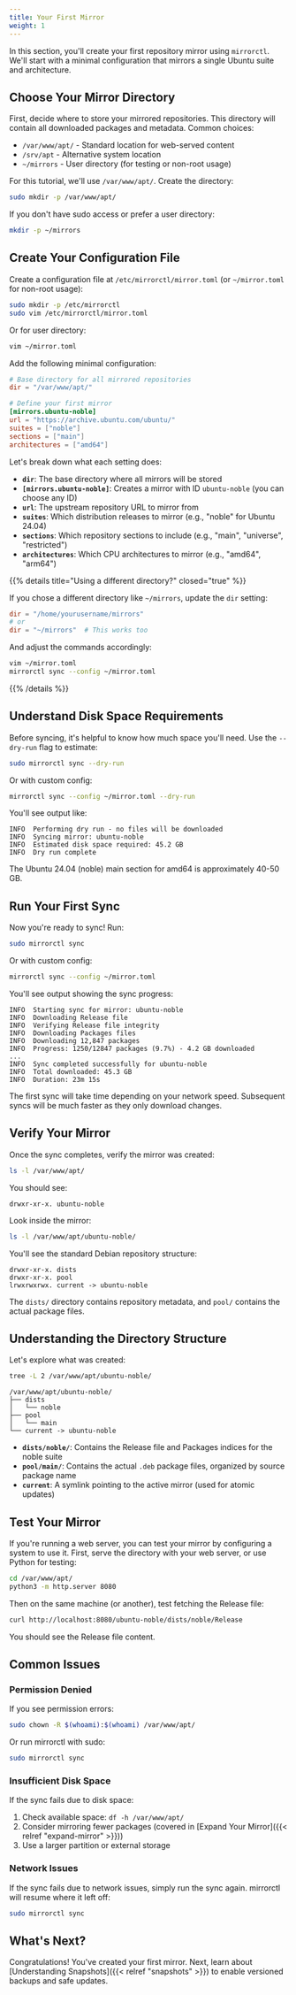 ```yaml
---
title: Your First Mirror
weight: 1
---
```


In this section, you'll create your first repository mirror using `mirrorctl`. We'll start with a minimal configuration that mirrors a single Ubuntu suite and architecture.

## Choose Your Mirror Directory

First, decide where to store your mirrored repositories. This directory will contain all downloaded packages and metadata. Common choices:

- `/var/www/apt/` - Standard location for web-served content
- `/srv/apt` - Alternative system location
- `~/mirrors` - User directory (for testing or non-root usage)

For this tutorial, we'll use `/var/www/apt/`. Create the directory:

```bash
sudo mkdir -p /var/www/apt/
```

If you don't have sudo access or prefer a user directory:

```bash
mkdir -p ~/mirrors
```

## Create Your Configuration File

Create a configuration file at `/etc/mirrorctl/mirror.toml` (or `~/mirror.toml` for non-root usage):

```bash
sudo mkdir -p /etc/mirrorctl
sudo vim /etc/mirrorctl/mirror.toml
```

Or for user directory:

```bash
vim ~/mirror.toml
```

Add the following minimal configuration:

```toml
# Base directory for all mirrored repositories
dir = "/var/www/apt/"

# Define your first mirror
[mirrors.ubuntu-noble]
url = "https://archive.ubuntu.com/ubuntu/"
suites = ["noble"]
sections = ["main"]
architectures = ["amd64"]
```

Let's break down what each setting does:

- **`dir`**: The base directory where all mirrors will be stored
- **`[mirrors.ubuntu-noble]`**: Creates a mirror with ID `ubuntu-noble` (you can choose any ID)
- **`url`**: The upstream repository URL to mirror from
- **`suites`**: Which distribution releases to mirror (e.g., "noble" for Ubuntu 24.04)
- **`sections`**: Which repository sections to include (e.g., "main", "universe", "restricted")
- **`architectures`**: Which CPU architectures to mirror (e.g., "amd64", "arm64")

{{% details title="Using a different directory?" closed="true" %}}

If you chose a different directory like `~/mirrors`, update the `dir` setting:

```toml
dir = "/home/yourusername/mirrors"
# or
dir = "~/mirrors"  # This works too
```

And adjust the commands accordingly:
```bash
vim ~/mirror.toml
mirrorctl sync --config ~/mirror.toml
```

{{% /details %}}

## Understand Disk Space Requirements

Before syncing, it's helpful to know how much space you'll need. Use the `--dry-run` flag to estimate:

```bash
sudo mirrorctl sync --dry-run
```

Or with custom config:

```bash
mirrorctl sync --config ~/mirror.toml --dry-run
```

You'll see output like:

```
INFO  Performing dry run - no files will be downloaded
INFO  Syncing mirror: ubuntu-noble
INFO  Estimated disk space required: 45.2 GB
INFO  Dry run complete
```

The Ubuntu 24.04 (noble) main section for amd64 is approximately 40-50 GB.

## Run Your First Sync

Now you're ready to sync! Run:

```bash
sudo mirrorctl sync
```

Or with custom config:

```bash
mirrorctl sync --config ~/mirror.toml
```

You'll see output showing the sync progress:

```
INFO  Starting sync for mirror: ubuntu-noble
INFO  Downloading Release file
INFO  Verifying Release file integrity
INFO  Downloading Packages files
INFO  Downloading 12,847 packages
INFO  Progress: 1250/12847 packages (9.7%) - 4.2 GB downloaded
...
INFO  Sync completed successfully for ubuntu-noble
INFO  Total downloaded: 45.3 GB
INFO  Duration: 23m 15s
```

The first sync will take time depending on your network speed. Subsequent syncs will be much faster as they only download changes.

## Verify Your Mirror

Once the sync completes, verify the mirror was created:

```bash
ls -l /var/www/apt/
```

You should see:

```
drwxr-xr-x. ubuntu-noble
```

Look inside the mirror:

```bash
ls -l /var/www/apt/ubuntu-noble/
```

You'll see the standard Debian repository structure:

```
drwxr-xr-x. dists
drwxr-xr-x. pool
lrwxrwxrwx. current -> ubuntu-noble
```

The `dists/` directory contains repository metadata, and `pool/` contains the actual package files.

## Understanding the Directory Structure

Let's explore what was created:

```bash
tree -L 2 /var/www/apt/ubuntu-noble/
```

```
/var/www/apt/ubuntu-noble/
├── dists
│   └── noble
├── pool
│   └── main
└── current -> ubuntu-noble
```

- **`dists/noble/`**: Contains the Release file and Packages indices for the noble suite
- **`pool/main/`**: Contains the actual `.deb` package files, organized by source package name
- **`current`**: A symlink pointing to the active mirror (used for atomic updates)

## Test Your Mirror

If you're running a web server, you can test your mirror by configuring a system to use it. First, serve the directory with your web server, or use Python for testing:

```bash
cd /var/www/apt/
python3 -m http.server 8080
```

Then on the same machine (or another), test fetching the Release file:

```bash
curl http://localhost:8080/ubuntu-noble/dists/noble/Release
```

You should see the Release file content.

## Common Issues

### Permission Denied

If you see permission errors:

```bash
sudo chown -R $(whoami):$(whoami) /var/www/apt/
```

Or run mirrorctl with sudo:

```bash
sudo mirrorctl sync
```

### Insufficient Disk Space

If the sync fails due to disk space:

1. Check available space: `df -h /var/www/apt/`
2. Consider mirroring fewer packages (covered in [Expand Your Mirror]({{< relref "expand-mirror" >}}))
3. Use a larger partition or external storage

### Network Issues

If the sync fails due to network issues, simply run the sync again. mirrorctl will resume where it left off:

```bash
sudo mirrorctl sync
```

## What's Next?

Congratulations! You've created your first mirror. Next, learn about [Understanding Snapshots]({{< relref "snapshots" >}}) to enable versioned backups and safe updates.
